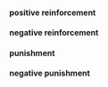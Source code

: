 #### positive reinforcement



#### negative reinforcement



#### punishment



#### negative punishment